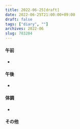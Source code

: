 ```yaml
---
title: 2022-06-25[draft]
date: 2022-06-25T21:00:00+09:00
draft: false
tags: ["diary", ""]
archives: 2022-06
slug: 783284
---
```

#### 午前
- 
#### 午後
- 
#### 体調
- 
#### その他